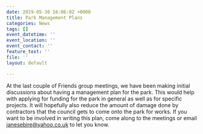 ```yaml
---
date: 2019-05-30 16:06:02 +0000
title: Park Management Plans
categories: News
tags: []
event_datetime: ''
event_location: ''
event_contact: ''
feature_text: ''
file: ''
layout: default

---
```

At the last couple of Friends group meetings, we have been making initial discussions about having a management plan for the park. This would help with applying for funding for the park in general as well as for specific projects. It will hopefully also reduce the amount of damage done by contractors that the council gets to come onto the park for works. If you want to be involved in writing this plan, come along to the meetings or email janesebire@yahoo.co.uk to let you know.
